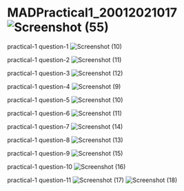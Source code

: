 # MADPractical1_20012021017![Screenshot (55)](https://user-images.githubusercontent.com/74175413/183351316-ba30325b-f009-46a5-82b4-d98eaa63b583.png)

practical-1 question-1
![Screenshot (10)](https://user-images.githubusercontent.com/74175413/183701822-66389e55-587d-4901-9255-a0f024c326c4.png)

practical-1 question-2
![Screenshot (11)](https://user-images.githubusercontent.com/74175413/183701927-6a47651d-a6fb-4d50-abe9-97d133e7a69f.png)

practical-1 question-3
![Screenshot (12)](https://user-images.githubusercontent.com/74175413/183702392-d5249b6a-0ea9-40e5-9abe-6b4268289696.png)

practical-1 question-4
![Screenshot (9)](https://user-images.githubusercontent.com/74175413/183854150-77d2c125-d286-4cae-836c-2af3ee7ef5bd.png)

practical-1 question-5
![Screenshot (10)](https://user-images.githubusercontent.com/74175413/183856046-4bbb5da3-a7b4-4067-b0aa-0d674232dcd0.png)

practical-1 question-6
![Screenshot (11)](https://user-images.githubusercontent.com/74175413/183858674-cf96db9e-8616-45a6-b924-3e4926fcb790.png)

practical-1 question-7
![Screenshot (14)](https://user-images.githubusercontent.com/74175413/186183340-81058b5c-95c2-43bf-948a-58b16d549eb8.png)

practical-1 question-8
![Screenshot (13)](https://user-images.githubusercontent.com/74175413/186183586-4e900b42-fd9a-4e83-81f5-cf27fcdd900e.png)

practical-1 question-9
![Screenshot (15)](https://user-images.githubusercontent.com/74175413/186184931-eadf4ad7-7248-409f-a546-8007ad15d759.png)

practical-1 question-10
![Screenshot (16)](https://user-images.githubusercontent.com/74175413/186186557-91b2a72f-9cb7-4e0b-bc4c-295c3b263ff4.png)

practical-1 question-11
![Screenshot (17)](https://user-images.githubusercontent.com/74175413/186187543-bc514263-0447-4da0-aadf-0dc9415aaa4a.png)
![Screenshot (18)](https://user-images.githubusercontent.com/74175413/186187693-0c5928a6-9bb4-47e7-ba74-b0b1fa302134.png)

